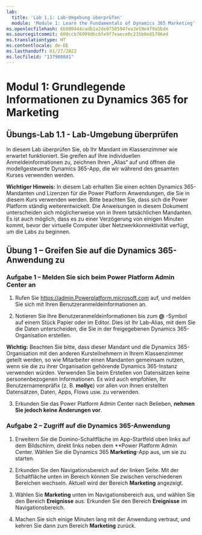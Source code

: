```yaml
---
lab:
  title: 'Lab 1.1: Lab-Umgebung überprüfen'
  module: 'Module 1: Learn the Fundamentals of Dynamics 365 Marketing'
ms.openlocfilehash: 6b800444cadb1a2de0750594fea3e19e4f9a5bde
ms.sourcegitcommit: 600ccb76999dbc6fe9f7eaece0c235b0e85706ed
ms.translationtype: HT
ms.contentlocale: de-DE
ms.lasthandoff: 01/27/2022
ms.locfileid: "137908881"
---
```

<a name="module-1-learn-the-fundamentals-of-dynamics-365-marketing"></a>Modul 1: Grundlegende Informationen zu Dynamics 365 for Marketing
========================

## <a name="practice-lab-11---validate-lab-environment"></a>Übungs-Lab 1.1 - Lab-Umgebung überprüfen 

In diesem Lab überprüfen Sie, ob Ihr Mandant im Klassenzimmer wie erwartet funktioniert. Sie greifen auf Ihre individuellen Anmeldeinformationen zu, zeichnen Ihren „Alias“ auf und öffnen die modellgesteuerte Dynamics 365-App, die wir während des gesamten Kurses verwenden werden. 

**Wichtiger Hinweis:** In diesem Lab erhalten Sie einen echten Dynamics 365-Mandanten und Lizenzen für die Power Platform Anwendungen, die Sie in diesem Kurs verwenden werden. Bitte beachten Sie, dass sich die Power Platform ständig weiterentwickelt. Die Anweisungen in diesem Dokument unterscheiden sich möglicherweise von in Ihrem tatsächlichen Mandanten. Es ist auch möglich, dass es zu einer Verzögerung von einigen Minuten kommt, bevor der virtuelle Computer über Netzwerkkonnektivität verfügt, um die Labs zu beginnen.

<a name="exercise-1---access-the-dynamics-365-application"></a>Übung 1 – Greifen Sie auf die Dynamics 365-Anwendung zu
---------------------------------------------------

### <a name="task-1--log-into-the-power-platform-admin-center"></a>Aufgabe 1 – Melden Sie sich beim Power Platform Admin Center an

1.  Rufen Sie <https://admin.Powerplatform.microsoft.com> auf, und melden Sie sich mit Ihren Benutzeranmeldeinformationen an.

2. Notieren Sie Ihre Benutzeranmeldeinformationen bis zum **@** -Symbol auf einem Stück Papier oder im Editor. Dies ist Ihr Lab-Alias, mit dem Sie die Daten unterscheiden, die Sie in der freigegebenen Dynamics 365-Organisation erstellen. 

**Wichtig:** Beachten Sie bitte, dass dieser Mandant und die Dynamics 365-Organisation mit den anderen Kursteilnehmern in Ihrem Klassenzimmer geteilt werden, so wie Mitarbeiter einen Mandanten gemeinsam nutzen, wenn sie die zu ihrer Organisation gehörende Dynamics 365-Instanz verwenden würden. Verwenden Sie beim Erstellen von Datensätzen keine personenbezogenen Informationen. Es wird auch empfohlen, Ihr Benutzernamenpräfix (z. B. **mollyc**) vor allen von Ihnen erstellten Datensätzen, Daten, Apps, Flows usw. zu verwenden.

3. Erkunden Sie das Power Platform Admin Center nach Belieben, **nehmen Sie jedoch keine Änderungen vor**.

### <a name="task-2--access-the-dynamics-365-application"></a>Aufgabe 2 – Zugriff auf die Dynamics 365-Anwendung

1.  Erweitern Sie die Domino-Schaltfläche im App-Startfeld oben links auf dem Bildschirm, direkt links neben dem **Power Platform Admin Center. Wählen Sie die Dynamics 365 **Marketing**-App aus, um sie zu starten.

2.  Erkunden Sie den Navigationsbereich auf der linken Seite. Mit der Schaltfläche unten im Bereich können Sie zwischen verschiedenen Bereichen wechseln. Aktuell wird der Bereich **Marketing** angezeigt. 

3.  Wählen Sie **Marketing** unten im Navigationsbereich aus, und wählen Sie den Bereich **Ereignisse** aus. Erkunden Sie den Bereich **Ereignisse** im Navigationsbereich.  

4. Machen Sie sich einige Minuten lang mit der Anwendung vertraut, und kehren Sie dann zum Bereich **Marketing** zurück.
